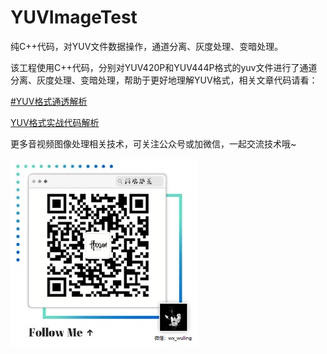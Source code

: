 # YUVImageTest
纯C++代码，对YUV文件数据操作，通道分离、灰度处理、变暗处理。



该工程使用C++代码，分别对YUV420P和YUV444P格式的yuv文件进行了通道分离、灰度处理、变暗处理，帮助于更好地理解YUV格式，相关文章代码请看：

[#YUV格式通透解析](https://www.hxxian.cn/blog/article.html?articleId=29)

[YUV格式实战代码解析](https://www.hxxian.cn/blog/article.html?articleId=31)



更多音视频图像处理相关技术，可关注公众号或加微信，一起交流技术哦~

![followme_300](followme_300.jpg)